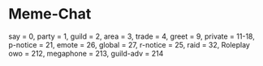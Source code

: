 # Meme-Chat

say = 0, party = 1, guild = 2, area = 3, trade = 4, greet = 9,
private = 11-18, p-notice = 21, emote = 26, global = 27, r-notice = 25,
raid = 32, Roleplay owo = 212, megaphone = 213, guild-adv = 214
